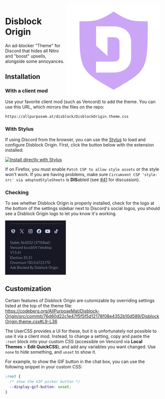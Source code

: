 <img src="assets/logo.svg" align="right" alt="A mauve-colored Ublock Origin shield with the Discord 'D' in the center.">

# Disblock Origin

An ad-blocker "Theme" for Discord that hides all Nitro and "boost" upsells,
alongside some annoyances.

## Installation

### With a client mod

Use your favorite client mod (such as Vencord) to add the theme. You can use
this URL, which mirrors the files on the repo:

```
https://allpurposem.at/disblock/DisblockOrigin.theme.css
```

### With Stylus

If using Discord from the browser, you can use the
[Stylus](https://add0n.com/stylus.html) to load and configure Disblock Origin.
First, click the button below with the extension installed:

[![Install directly with Stylus](https://img.shields.io/badge/Install%20directly%20with-Stylus-00adad.svg)](https://codeberg.org/AllPurposeMat/Disblock-Origin/raw/branch/master/DisblockOrigin.user.css)

If on Firefox, you must enable `Patch CSP to allow style assets` or the style
won't work. If you are having problems, make sure
`Circumvent CSP 'style-src' via adoptedStyleSheets` is **DIS**abled (see
[#41](https://codeberg.org/AllPurposeMat/Disblock-Origin/issues/41) for
discussion).

### Checking

To see whether Disblock Origin is properly installed, check for the logo at the
bottom of the settings sidebar next to Discord's social logos, you should see a
Disblock Origin logo to let you know it's working.

![A screenshot of the behavior described above](assets/install-example.png)

## Customization

Certain features of Disblock Origin are cutomizable by overriding settings
listed at the top of the theme file:
https://codeberg.org/AllPurposeMat/Disblock-Origin/src/commit/76d60d22c1e47f5f5f5d12178f08e4352b10d589/DisblockOrigin.theme.css#L9-L36

The UserCSS provides a UI for these, but it is unfortunately not possible to use
it via a client mod. Instead, to change a setting, copy and paste the `:root`
block into your custom CSS (accessible on Vencord via **Local Themes** > **Edit
QuickCSS**), and add any variables you want changed. Use `none` to hide
something, and `unset` to show it.

For example, to show the GIF button in the chat box, you can use the following
snippet in your custom CSS:

```css
:root {
  /* show the GIF picker button */
  --display-gif-button: unset;
}
```
